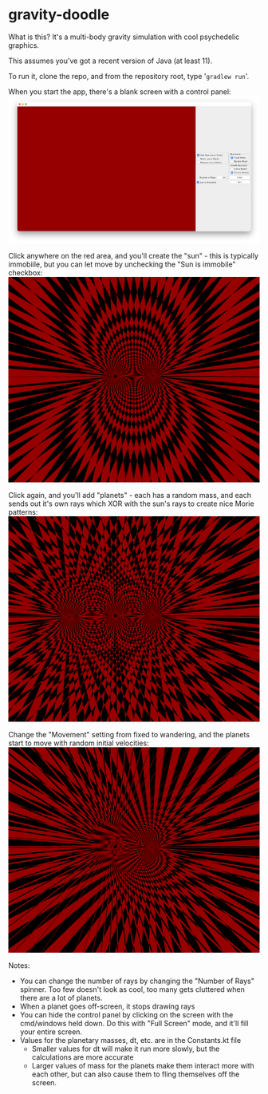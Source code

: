 # gravity-doodle
What is this?  It's a multi-body gravity simulation with cool psychedelic graphics.

This assumes you've got a recent version of Java (at least 11).

To run it, clone the repo, and from the repository root, type '`gradlew run`'.

When you start the app, there's a blank screen with a control panel:
![images/Screenshot_0.png](images/Screenshot_0.png)

Click anywhere on the red area, and you'll create the "sun" - this is typically immobiile, but you can let move by
unchecking the "Sun is immobile" checkbox:
![images/Screenshot_1.png](images/Screenshot_1.png)

Click again, and you'll add "planets" - each has a random mass, and each sends out it's own rays which XOR with the sun's rays to create nice Morie patterns:
![images/Screenshot_2.png](images/Screenshot_2.png)

Change the "Movement" setting from fixed to wandering, and the planets start to move with random initial velocities:
![images/Screenshot_3.png](images/Screenshot_3.png)

Notes:
- You can change the number of rays by changing the "Number of Rays" spinner.  Too few doesn't look as cool, too many gets cluttered 
when there are a lot of planets.
- When a planet goes off-screen, it stops drawing rays
- You can hide the control panel by clicking on the screen with the cmd/windows held down.  Do this with "Full Screen" mode, and it'll fill your entire screen.
- Values for the planetary masses, dt, etc. are in the Constants.kt file
  - Smaller values for dt will make it run more slowly, but the calculations are more accurate
  - Larger values of mass for the planets make them interact more with each other, but can also cause them to fling themselves off the screen.
